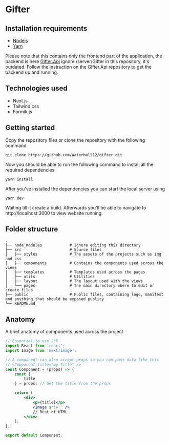 # Gifter

## Installation requirements


- [Nodejs](https://nodejs.org/en/download/)
- [Yarn](https://classic.yarnpkg.com/en/docs/install/)

Please note that this contains only the frontend part of the application,
the backend is here [Gifter.Api](https://github.com/Waterball12/gifter-api) 
ignore /server/Gifter in this repository, it's outdated. Follow the instruction
on the Gifter.Api repository to get the backend up and running.

## Technologies used

- Next.js
- Tailwind css
- Formik.js

## Getting started

Copy the repository files or clone the repository with the following command

```git
git clone https://github.com/Waterball12/gifter.git
```

Now you should be able to run the following command to install all the required dependencies

```
yarn install
```

After you've installed the dependencies you can start the local server using

```
yarn dev
```


Waiting till it create a build. Afterwards you'll be able to navigate to http://localhost:3000 to view website running.

## Folder structure

    .
    ├── node_modules            # Ignore editing this directory
    ├── src                     # Source files
    │   ├── styles              # The assets of the projects such as img and css
    │   ├── components          # Contains the components used across the views
    │   ├── templates           # Templates used across the pages 
    │   ├── utils               # Utilities 
    │   ├── layout              # The layout used with the views
    │   └── pages               # The main directory where to edit or create files
    ├── public                  # Public files, containing logo, manifest and anything that should be exposed publicy 
    └── README.md

## Anatomy

A brief anatomy of components used across the project

```jsx
// Essential to use JSX
import React from 'react';
import Image from 'next/image';

// A component can also accept props so you can pass data like this
// <Component title="my Title" />
const Component = (props) => {
    const {
        title
    } = props; // Get the title from the props

    return (
        <div>
            <p>{title}</p>
            <Image src='' />
            // Rest of HTML
        </div>
    );
};

export default Component;
```
